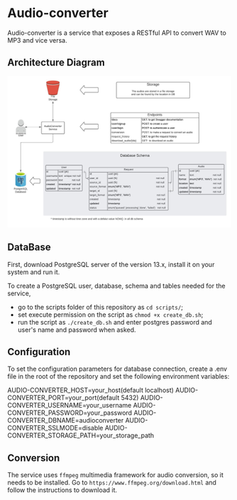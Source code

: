 # Audio-converter

Audio-converter is a service that exposes a RESTful API to convert WAV to MP3 and vice versa. 

## Architecture Diagram

![diagram](docs/architecture.jpeg)

## DataBase

First, download PostgreSQL server of the version 13.x, install it on your system and run it.

To create a PostgreSQL user, database, schema and tables needed for the service,

* go to the scripts folder of this repository as `cd scripts/`;
* set execute permission on the script as `chmod +x create_db.sh`;
* run the script as `./create_db.sh` and enter postgres password and user's name and password when asked.

## Configuration

To set the configuration parameters for database connection, create a .env file in the root of the repository
and set the following environment variables:

AUDIO-CONVERTER_HOST=your_host(default localhost)
AUDIO-CONVERTER_PORT=your_port(default 5432)
AUDIO-CONVERTER_USERNAME=your_username
AUDIO-CONVERTER_PASSWORD=your_password
AUDIO-CONVERTER_DBNAME=audioconverter
AUDIO-CONVERTER_SSLMODE=disable
AUDIO-CONVERTER_STORAGE_PATH=your_storage_path

## Conversion

The service uses `ffmpeg` multimedia framework for audio conversion, so it needs to be installed.
Go to `https://www.ffmpeg.org/download.html` and follow the instructions to download it.
